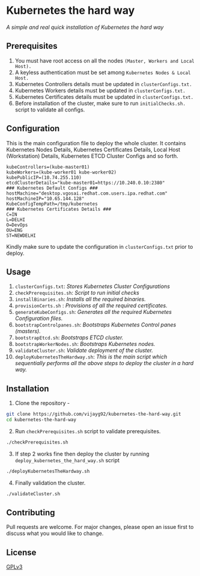 # Kubernetes the hard way

*A simple and real quick installation of Kubernetes the hard way*


## Prerequisites

1. You must have root access on all the nodes `(Master, Workers and Local Host).`
2. A keyless authentication must be set among `Kubernetes Nodes & Local Host.`
3. Kubernetes Controllers details must be updated in `clusterConfigs.txt.`
4. Kubernetes Workers details must be updated in `clusterConfigs.txt.`
5. Kubernetes Certificates details must be updated in `clusterConfigs.txt.`
6. Before installation of the cluster, make sure to run `initialChecks.sh.` script to validate all configs.

## Configuration

This is the main configuration file to deploy the whole cluster. It contains Kubernetes Nodes Details, Kubernetes Certificates Details, Local Host (Workstation) Details, Kubernetes ETCD Cluster Configs and so forth. 

```text
kubeControllers=(kube-master01)
kubeWorkers=(kube-worker01 kube-worker02)
kubePublicIP=(10.74.255.110)
etcdClusterDetails="kube-master01=https://10.240.0.10:2380"
### Kubernetes Default Configs ###
hostMachine="desktop.vgosai.redhat.com.users.ipa.redhat.com"
hostMachineIP="10.65.144.128"
KubeConfigTempPath=/tmp/kubernetes
### Kubernetes Certificates Details ###
C=IN
L=DELHI
O=DevOps
OU=ENG
ST=NEWDELHI
```
Kindly make sure to update the configuration in `clusterConfigs.txt` prior to deploy.


## Usage
1. `clusterConfigs.txt`: *Stores Kubernetes Cluster Configurations*
2. `checkPrerequisites.sh`:  *Script to run initial checks*
3. `installBinaries.sh`: *Installs all the required binaries.*
4. `provisionCerts.sh` : *Provisions of all the required certificates.*
5. `generateKubeConfigs.sh`: *Generates all the required Kubernetes Configuration files.*
6. `bootstrapControlpanes.sh`: *Bootstraps Kubernetes Control panes (masters).*
7. `bootstrapEtcd.sh`: *Bootstraps ETCD cluster.*
8. `bootstrapWorkerNodes.sh`: *Bootstraps Kubernetes nodes.*
9. `validateCluster.sh`: *Validate deployment of the cluster.*
10. `deployKubernetesTheHardway.sh`: *This is the main script which sequentially performs all the above steps to deploy the cluster in a hard way.*
## Installation

1. Clone the repository -

```bash
git clone https://github.com/vijayg92/kubernetes-the-hard-way.git
cd kubernetes-the-hard-way
```
2. Run `checkPrerequisites.sh` script to validate prerequisites.
```bash
./checkPrerequisites.sh
```
3. If step 2 works fine then deploy the cluster by running `deploy_kubernetes_the_hard_way.sh` script
```bash
./deployKubernetesTheHardway.sh
```
4. Finally validation the cluster.

```bash
./validateCluster.sh
```

## Contributing
Pull requests are welcome. For major changes, please open an issue first to discuss what you would like to change.

## License
[GPLv3](https://www.gnu.org/licenses/)
